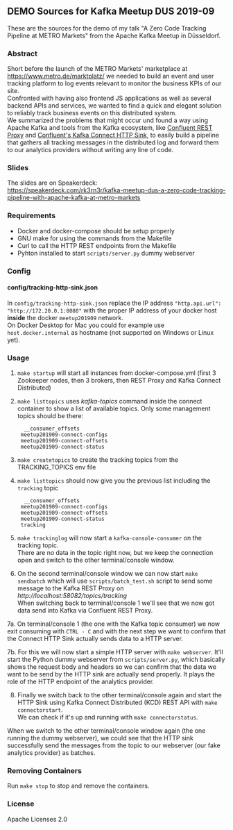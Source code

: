 ## DEMO Sources for Kafka Meetup DUS 2019-09
These are the sources for the demo of my talk "A Zero Code Tracking Pipeline
at METRO Markets" from the Apache Kafka Meetup in Düsseldorf.

### Abstract
Short before the launch of the METRO Markets' marketplace at https://www.metro.de/marktplatz/
we needed to build an event and user tracking platform to log events relevant to
monitor the business KPIs of our site.  
Confronted with having also frontend JS applications as well as several backend APIs and
services, we wanted to find a quick and elegant solution to reliably track
business events on this distributed system.  
We summarized the problems that might occur und found a way using Apache Kafka
and tools from the Kafka ecosystem, like [Confluent REST Proxy](https://docs.confluent.io/current/kafka-rest/index.html)
and [Confluent's Kafka Connect HTTP Sink](https://docs.confluent.io/current/connect/kafka-connect-http/index.html),
to easily build a pipeline that gathers all tracking messages in the distributed
log and forward them to our analytics providers without writing any line of code.

### Slides
The slides are on Speakerdeck:  
https://speakerdeck.com/rk3rn3r/kafka-meetup-dus-a-zero-code-tracking-pipeline-with-apache-kafka-at-metro-markets

### Requirements

- Docker and docker-compose should be setup properly
- GNU make for using the commands from the Makefile
- Curl to call the HTTP REST endpoints from the Makefile
- Pyhton installed to start `scripts/server.py` dummy webserver

### Config

#### config/tracking-http-sink.json
In `config/tracking-http-sink.json` replace the IP address `"http.api.url": "http://172.20.0.1:8080"`
with the proper IP address of your docker host **inside** the docker `meetup201909` network.  
On Docker Desktop for Mac you could for example use `host.docker.internal` as hostname
(not supported on Windows or Linux yet).

### Usage

1. `make startup` will start all instances from docker-compose.yml
(first 3 Zookeeper nodes, then 3 brokers, then REST Proxy and Kafka Connect Distributed)

2. `make listtopics` uses _kafka-topics_ command inside the connect container to
show a list of available topics. Only some management topics should be there:

         __consumer_offsets                                                                                                                                                                 
        meetup201909-connect-configs                                                                                                                                                                 
        meetup201909-connect-offsets                                                                                                                                                                 
        meetup201909-connect-status
    
3. `make createtopics` to create the tracking topics from the TRACKING_TOPICS env file

4. `make listtopics` should now give you the previous list including the `tracking` topic

         __consumer_offsets                                                                                                                                                                 
        meetup201909-connect-configs                                                                                                                                                                 
        meetup201909-connect-offsets                                                                                                                                                                 
        meetup201909-connect-status
        tracking
        
5. `make trackinglog` will now start a `kafka-console-consumer` on the tracking topic.  
There are no data in the topic right now, but we keep the connection open and switch to
the other terminal/console window.

6. On the second terminal/console window we can now start `make sendbatch` which will
use `scripts/batch_test.sh` script to send some message to the Kafka REST Proxy
on _http://localhost:58082/topics/tracking_  
When switching back to terminal/console 1 we'll see that we now got data send into Kafka
via Confluent REST Proxy.

7a. On terminal/console 1 (the one with the Kafka topic consumer) we now exit consuming with
`CTRL - C` and with the next step we want to confirm that the Connect HTTP Sink actually sends
data to a HTTP server.

7b. For this we will now start a simple HTTP server with `make webserver`. It'll
start the Python dummy webserver from `scripts/server.py`, which basically shows the
request body and headers so we can confirm that the data we want to be send by the
HTTP sink are actually send properly. It plays the role of the HTTP endpoint of
the analytics provider.

8. Finally we switch back to the other terminal/console again and start the HTTP Sink using
Kafka Connect Distributed (KCD) REST API with `make connectorstart`.  
We can check if it's up and running with `make connectorstatus`.

When we switch to the other terminal/console window again (the one running the dummy
webserver), we could see that the HTTP sink successfully send the messages from the topic
to our webserver (our fake analytics provider) as batches.

### Removing Containers

Run `make stop` to stop and remove the containers.


### License

Apache Licenses 2.0
